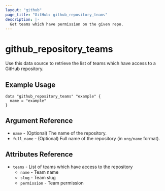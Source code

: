 ```yaml
---
layout: "github"
page_title: "GitHub: github_repository_teams"
description: |-
  Get teams which have permission on the given repo.
---
```


# github\_repository\_teams

Use this data source to retrieve the list of teams which have access to a GitHub repository.

## Example Usage

```hcl
data "github_repository_teams" "example" {
  name = "example"
}
```

## Argument Reference

 * `name` - (Optional) The name of the repository.
 * `full_name` - (Optional) Full name of the repository (in `org/name` format).

## Attributes Reference

 * `teams` - List of teams which have access to the repository
   * `name` - Team name
   * `slug` - Team slug
   * `permission` - Team permission

